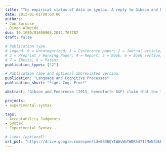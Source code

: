 ```yaml
---
title: "The empirical status of data in syntax: A reply to Gibson and Fedorenko"
date: 2013-01-01T00:00:00
authors:
- Jon Sprouse
- Diogo Almeida
doi: 10.1080/01690965.2012.703782
draft: false

# Publication type.
# Legend: 0 = Uncategorized; 1 = Conference paper; 2 = Journal article;
# 3 = Preprint / Working Paper; 4 = Report; 5 = Book; 6 = Book section;
# 7 = Thesis; 8 = Patent
publication_types: ["2"]

# Publication name and optional abbreviated version.
publication: "Language and Cognitive Processes"
publication_short: "*Lge. Cog. Proc*"

abstract: "Gibson and Fedorenko (2013, henceforth G&F) claim that the traditional methods of data collection in syntax are invalid. They argue that these methods routinely yield unreliable data, which in turn casts doubt on the validity of the resulting syntactic theories. As a solution to this reliability problem, they propose a formal recipe for data collection that is superficially similar to data collection methods in other domains of experimental psychology. They contend that this recipe will lead to more reliable results, and presumably, better empirical support for syntactic theories. These are fundamentally empirical claims that can be investigated relatively straightforwardly. And as it turns out, the preponderance of available evidence suggests that G&F’s claims are empirically false: traditional methods yield remarkably reliable data, and are well-powered with respect to the effect sizes of the phenomena of interest to syntacticians."

projects:
- experimental-syntax

tags:
- Acceptability Judgments
- Syntax
- Experimental Syntax

# Links (optional).
url_pdf: "https://drive.google.com/open?id=0B36GYIWWvWmTWDR5dTI4MnN5bkE"
---
```

